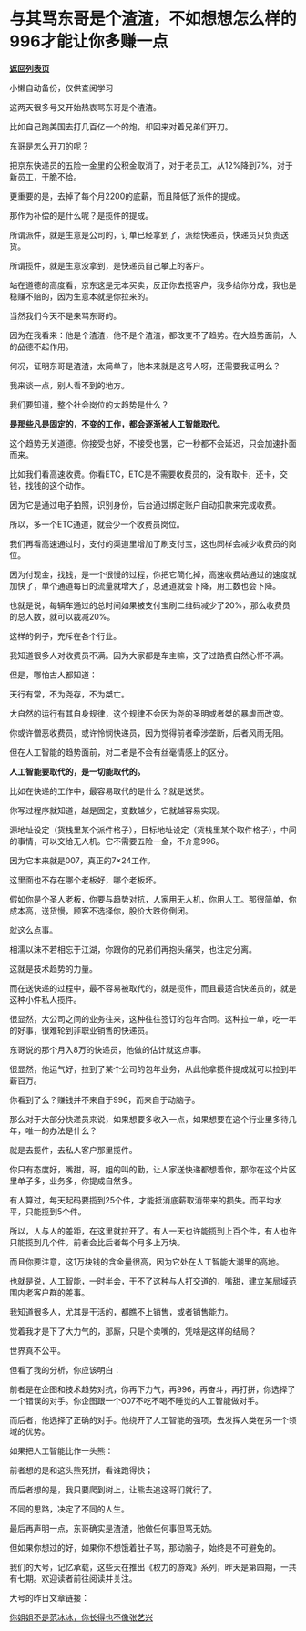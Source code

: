 # 与其骂东哥是个渣渣，不如想想怎么样的996才能让你多赚一点

[**返回列表页**](/gzh/记忆承载3)

小懒自动备份，仅供查阅学习

这两天很多号又开始热衷骂东哥是个渣渣。

  

比如自己跑美国去打几百亿一个的炮，却回来对着兄弟们开刀。

  

东哥是怎么开刀的呢？

  

把京东快递员的五险一金里的公积金取消了，对于老员工，从12%降到7%，对于新员工，干脆不给。  

  

更重要的是，去掉了每个月2200的底薪，而且降低了派件的提成。  

  

那作为补偿的是什么呢？是揽件的提成。  

  

所谓派件，就是生意是公司的，订单已经拿到了，派给快递员，快递员只负责送货。  

  

所谓揽件，就是生意没拿到，是快递员自己攀上的客户。  

  

站在道德的高度看，京东这是无本买卖，反正你去揽客户，我多给你分成，我也是稳赚不赔的，因为生意本就是你拉来的。  

  

当然我们今天不是来骂东哥的。

  

因为在我看来：他是个渣渣，他不是个渣渣，都改变不了趋势。在大趋势面前，人的品德不起作用。

  

何况，证明东哥是渣渣，太简单了，他本来就是这号人呀，还需要我证明么？  

  

我来谈一点，别人看不到的地方。

  

我们要知道，整个社会岗位的大趋势是什么？

  

 **是那些凡是固定的，不变的工作，都会逐渐被人工智能取代。**  

  

这个趋势无关道德。你接受也好，不接受也罢，它一秒都不会延迟，只会加速扑面而来。

  

比如我们看高速收费。你看ETC，ETC是不需要收费员的，没有取卡，还卡，交钱，找钱的这个动作。  

  

因为它是通过电子拍照，识别身份，后台通过绑定账户自动扣款来完成收费。  

  

所以，多一个ETC通道，就会少一个收费员岗位。  

  

我们再看高速通过时，支付的渠道里增加了刷支付宝，这也同样会减少收费员的岗位。  

  

因为付现金，找钱，是一个很慢的过程，你把它简化掉，高速收费站通过的速度就加快了，单个通道每日的流量就增大了，总通道就会下降，用工数也会下降。  

  

也就是说，每辆车通过的总时间如果被支付宝刷二维码减少了20%，那么收费员的总人数，就可以裁减20%。  

  

这样的例子，充斥在各个行业。  

  

我知道很多人对收费员不满。因为大家都是车主嘛，交了过路费自然心怀不满。  

  

但是，哪怕古人都知道：  

  

天行有常，不为尧存，不为桀亡。

  

大自然的运行有其自身规律，这个规律不会因为尧的圣明或者桀的暴虐而改变。

  

你或许憎恶收费员，或许怜悯快递员，因为觉得前者牵涉垄断，后者风雨无阻。

  

但在人工智能的趋势面前，对二者是不会有丝毫情感上的区分。

  

 **人工智能要取代的，是一切能取代的。**

  

比如在快递的工作中，最容易取代的是什么？就是送货。  

  

你写过程序就知道，越是固定，变数越少，它就越容易实现。  

  

源地址设定（货栈里某个派件格子），目标地址设定（货栈里某个取件格子），中间的事情，可以交给无人机。它不需要五险一金，不介意996。

  

因为它本来就是007，真正的7×24工作。  

  

这里面也不存在哪个老板好，哪个老板坏。

  

假如你是个圣人老板，你要与趋势对抗，人家用无人机，你用人工。那很简单，你成本高，送货慢，顾客不选择你，股价大跌你倒闭。  

  

就这么点事。  

  

相濡以沫不若相忘于江湖，你跟你的兄弟们再抱头痛哭，也注定分离。  

  

这就是技术趋势的力量。  

  

而在送快递的过程中，最不容易被取代的，就是揽件，而且最适合快递员的，就是这种小件私人揽件。

  

很显然，大公司之间的业务往来，这种往往签订的包年合同。这种拉一单，吃一年的好事，很难轮到非职业销售的快递员。  

  

东哥说的那个月入8万的快递员，他做的估计就这点事。

  

很显然，他运气好，拉到了某个公司的包年业务，从此他拿揽件提成就可以拉到年薪百万。  

  

你看到了么？赚钱并不来自于996，而来自于动脑子。

  

那么对于大部分快递员来说，如果想要多收入一点，如果想要在这个行业里多待几年，唯一的办法是什么？

  

就是去揽件，去私人客户那里揽件。  

  

你只有态度好，嘴甜，哥，姐的叫的勤，让人家送快递都想着你，那你在这个片区里单子多，业务多，你提成自然多。  

  

有人算过，每天起码要揽到25个件，才能抵消底薪取消带来的损失。而平均水平，只能揽到5个件。  

  

所以，人与人的差距，在这里就拉开了。有人一天也许能揽到上百个件，有人也许只能揽到几个件。前者会比后者每个月多上万块。  

  

而且你要注意，这1万块钱的含金量很高，因为它处在人工智能大潮里的高地。  

  

也就是说，人工智能，一时半会，干不了这种与人打交道的，嘴甜，建立某局域范围内老客户群的差事。  

  

我知道很多人，尤其是干活的，都瞧不上销售，或者销售能力。

  

觉着我才是下了大力气的，那厮，只是个卖嘴的，凭啥是这样的结局？

世界真不公平。  

  

但看了我的分析，你应该明白：  

  

前者是在企图和技术趋势对抗，你再下力气，再996，再奋斗，再打拼，你选择了一个错误的对手。你企图跟一个007不吃不喝不睡觉的人工智能做对手。

  

而后者，他选择了正确的对手。他绕开了人工智能的强项，去发挥人类在另一个领域的优势。  

  

如果把人工智能比作一头熊：

  

前者想的是和这头熊死拼，看谁跑得快；  

而后者想的是，我只要爬到树上，让熊去追这哥们就行了。

  

不同的思路，决定了不同的人生。  

  

最后再声明一点，东哥确实是渣渣，他做任何事但骂无妨。  

  

但如果你想过的好，如果你不想饿着肚子骂，那动脑子，始终是不可避免的。

  

我们的大号，记忆承载，这些天在推出《权力的游戏》系列，昨天是第四期，一共有七期。欢迎读者前往阅读并关注。

  

大号的昨日文章链接：

[你姐姐不是范冰冰，你长得也不像张艺兴](https://mp.weixin.qq.com/s?__biz=MzU0MjYwNDU2Mw==&mid=2247486203&idx=1&sn=5288fdca493a43ba60d6382e1e1070f6&chksm=fb196687cc6eef9176a54f030c761ebd2cc29dfb723bf098550b8d7cd139c2496cd6410fd276&token=1123862562&lang=zh_CN&scene=21#wechat_redirect)  

